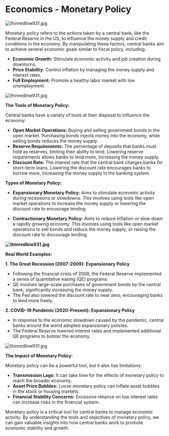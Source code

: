 # Economics - Monetary Policy

![thinredline931.jpg](https://uu.instructure.com/courses/20008/files/1599582/preview)

Monetary policy refers to the actions taken by a central bank, like the Federal Reserve in the US, to influence the money supply and credit conditions in the economy. By manipulating these factors, central banks aim to achieve several economic goals similar to fiscal policy, including:

- **Economic Growth:** Stimulate economic activity and job creation during downturns.
- **Price Stability:** Control inflation by managing the money supply and interest rates.
- **Full Employment:** Promote a healthy labor market with low unemployment.

![thinredline931.jpg](https://uu.instructure.com/courses/20008/files/1599582/preview)

**The Tools of Monetary Policy:**

Central banks have a variety of tools at their disposal to influence the economy:

- **Open Market Operations:** Buying and selling government bonds in the open market. Purchasing bonds injects money into the economy, while selling bonds reduces the money supply.
- **Reserve Requirements:** The percentage of deposits that banks must hold as reserves, limiting their ability to lend. Lowering reserve requirements allows banks to lend more, increasing the money supply.
- **Discount Rate:** The interest rate that the central bank charges banks for short-term loans. Lowering the discount rate encourages banks to borrow more, increasing the money supply in the banking system.

**Types of Monetary Policy:**

- **Expansionary Monetary Policy:** Aims to stimulate economic activity during recessions or slowdowns. This involves using tools like open market operations to increase the money supply or lowering the discount rate to encourage lending.

- **Contractionary Monetary Policy:** Aims to reduce inflation or slow down a rapidly growing economy. This involves using tools like open market operations to sell bonds and reduce the money supply, or raising the discount rate to discourage lending.

**![thinredline931.jpg](https://uu.instructure.com/courses/20008/files/1599582/preview)**

**Real World Examples:**

**1. The Great Recession (2007-2009): Expansionary Policy**

- Following the financial crisis of 2008, the Federal Reserve implemented a series of quantitative easing (QE) programs.
- QE involves large-scale purchases of government bonds by the central bank, significantly increasing the money supply.
- The Fed also lowered the discount rate to near zero, encouraging banks to lend more freely.

**2. COVID-19 Pandemic (2020-Present): Expansionary Policy**

- In response to the economic slowdown caused by the pandemic, central banks around the world adopted expansionary policies.
- The Federal Reserve lowered interest rates and implemented additional QE programs to bolster the economy.

![thinredline931.jpg](https://uu.instructure.com/courses/20008/files/1599582/preview)

**The Impact of Monetary Policy:**

Monetary policy can be a powerful tool, but it also has limitations:

- **Transmission Lags:** It can take time for the effects of monetary policy to reach the broader economy.
- **Asset Price Bubbles:** Loose monetary policy can inflate asset bubbles in the stock or housing markets.
- **Financial Stability Concerns:** Excessive reliance on low interest rates can increase risks in the financial system.

Monetary policy is a critical tool for central banks to manage economic activity. By understanding the tools and objectives of monetary policy, we can gain valuable insights into how central banks work to promote economic stability and growth.